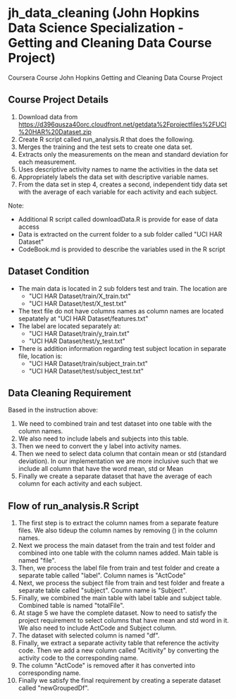 # jh_data_cleaning (John Hopkins Data Science Specialization - Getting and Cleaning Data Course Project)
Coursera Course John Hopkins Getting and Cleaning Data Course Project

## Course Project Details
1. Download data from https://d396qusza40orc.cloudfront.net/getdata%2Fprojectfiles%2FUCI%20HAR%20Dataset.zip
2. Create R script called run_analysis.R that does the following. 
3. Merges the training and the test sets to create one data set.
4. Extracts only the measurements on the mean and standard deviation for each measurement. 
5. Uses descriptive activity names to name the activities in the data set
6. Appropriately labels the data set with descriptive variable names. 
7. From the data set in step 4, creates a second, independent tidy data set with the average of each variable for each activity and each subject.

Note:
- Additional R script called downloadData.R is provide for ease of data access
- Data is extracted on the current folder to a sub folder called "UCI HAR Dataset"
- CodeBook.md is provided to describe the variables used in the R script

## Dataset Condition
- The main data is located in 2 sub folders test and train. The location are
    - "UCI HAR Dataset/train/X_train.txt"
    - "UCI HAR Dataset/test/X_test.txt"
- The text file do not have columns names as column names are located sepatately at "UCI HAR Dataset/features.txt"
- The label are located separately at:
    - "UCI HAR Dataset/train/y_train.txt"
    - "UCI HAR Dataset/test/y_test.txt"
- There is addition information regarding test subject location in separate file, location is:
    - "UCI HAR Dataset/train/subject_train.txt"
    - "UCI HAR Dataset/test/subject_test.txt"

## Data Cleaning Requirement
Based in the instruction above:
1. We need to combined train and test dataset into one table with the column names.
2. We also need to include labels and subjects into this table.
3. Then we need to convert the y label into activity names.
4. Then we need to select data column that contain mean or std (standard deviation). In our implementation we are more inclusive such that we include all column that have the word mean, std or Mean
5. Finally we create a separate dataset that have the average of each column for each activity and each subject.

## Flow of run_analysis.R Script
1. The first step is to extract the column names from a separate feature files. We also tideup the column names by removing () in the column names.
2. Next we process the main dataset from the train and test folder and combined into one table with the column names added. Main table is named "file".
3. Then, we process the label file from train and test folder and create a separate table called "label". Column names is "ActCode"
4. Next, we process the subject file from train and test folder and freate a separate table called "subject". Coumn name is "Subject".
5. Finally, we combined the main table with label table and subject table. Combined table is named "totalFile".
6. At stage 5 we have the complete dataset. Now to need to satisfy the project requirement to select columns that have mean and std word in it. We also need to include ActCode and Subject column.
7. The dataset with selected column is named "df".
8. Finally, we extract a separate activity table that reference the activity code. Then we add a new column called "Acitivity" by converting the activity code to the corresponding name.
9. The column "ActCode" is removed after it has converted into corresponding name.
10. Finally we satisfy the final requirement by creating a seperate dataset called "newGroupedDf".

    
 

